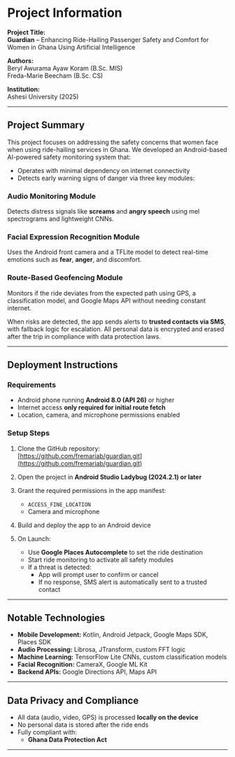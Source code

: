 # Project Information

**Project Title:**  
**Guardian** – Enhancing Ride-Hailing Passenger Safety and Comfort for Women in Ghana Using Artificial Intelligence  

**Authors:**  
Beryl Awurama Ayaw Koram (B.Sc. MIS)  
Freda-Marie Beecham (B.Sc. CS)  

**Institution:**  
Ashesi University (2025)

---

## Project Summary

This project focuses on addressing the safety concerns that women face when using ride-hailing services in Ghana. We developed an Android-based AI-powered safety monitoring system that:

- Operates with minimal dependency on internet connectivity
- Detects early warning signs of danger via three key modules:

### Audio Monitoring Module
Detects distress signals like **screams** and **angry speech** using mel spectrograms and lightweight CNNs.

### Facial Expression Recognition Module
Uses the Android front camera and a TFLite model to detect real-time emotions such as **fear**, **anger**, and discomfort.

### Route-Based Geofencing Module
Monitors if the ride deviates from the expected path using GPS, a classification model, and Google Maps API without needing constant internet.

When risks are detected, the app sends alerts to **trusted contacts via SMS**, with fallback logic for escalation. All personal data is encrypted and erased after the trip in compliance with data protection laws.

---

## Deployment Instructions

### Requirements
- Android phone running **Android 8.0 (API 26)** or higher
- Internet access **only required for initial route fetch**
- Location, camera, and microphone permissions enabled

### Setup Steps
1. Clone the GitHub repository:  
      [https://github.com/fremariab/guardian.git](https://github.com/fremariab/guardian.git)

2. Open the project in **Android Studio Ladybug (2024.2.1) or later**

3. Grant the required permissions in the app manifest:
   - `ACCESS_FINE_LOCATION`
   - Camera and microphone

4. Build and deploy the app to an Android device

5. On Launch:
   - Use **Google Places Autocomplete** to set the ride destination
   - Start ride monitoring to activate all safety modules
   - If a threat is detected:
     - App will prompt user to confirm or cancel
     - If no response, SMS alert is automatically sent to a trusted contact

---

## Notable Technologies

- **Mobile Development:** Kotlin, Android Jetpack, Google Maps SDK, Places SDK
- **Audio Processing:** Librosa, JTransform, custom FFT logic
- **Machine Learning:** TensorFlow Lite CNNs, custom classification models
- **Facial Recognition:** CameraX, Google ML Kit
- **Backend APIs:** Google Directions API, Maps API

---

## Data Privacy and Compliance

- All data (audio, video, GPS) is processed **locally on the device**
- No personal data is stored after the ride ends
- Fully compliant with:
  - **Ghana Data Protection Act**
---
